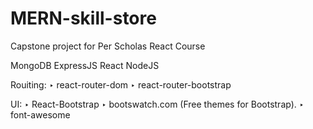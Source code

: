 # MERN-skill-store

Capstone project for Per Scholas React Course

MongoDB
ExpressJS
React
NodeJS

Rouiting:
‣ react-router-dom
‣ react-router-bootstrap

UI:
‣ React-Bootstrap
‣ bootswatch.com (Free themes for Bootstrap).
‣ font-awesome

